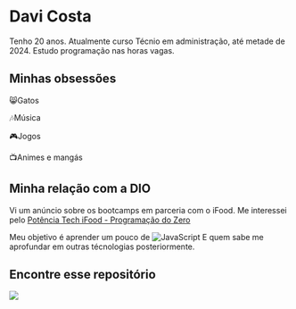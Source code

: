 
# Davi Costa

Tenho 20 anos. Atualmente curso Técnio em administração, até metade de 2024. Estudo programação nas horas vagas.
## Minhas obsessões
😸Gatos

🎶Música

🎮Jogos

📺Animes e mangás

## Minha relação com a DIO
Vi um anúncio sobre os bootcamps em parceria com o iFood. Me interessei pelo [Potência Tech iFood - Programação do Zero](https://web.dio.me/track/potencia-tech-ifood-programacao-do-zero)

Meu objetivo é aprender um pouco de ![JavaScript](https://img.shields.io/badge/JavaScript-000?style=for-the-badge&logo=javascript)
E quem sabe me aprofundar em outras técnologias posteriormente.

## Encontre esse repositório
![](https://github-readme-stats.vercel.app/api/pin/?username=davikosta&repo=dio-lab-open-source&bg_color=000&border_color=30A3DC&show_icons=true&icon_color=30A3DC&title_color=E94D5F&text_color=FFF)
